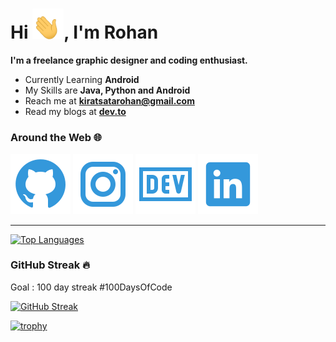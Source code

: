 <h1>Hi <img src="Data/wave.gif" width=50 >, I'm Rohan</h1>


**I'm a freelance graphic designer and coding enthusiast.**

- Currently Learning **Android**
- My Skills are **Java, Python and Android**
- Reach me at **kiratsatarohan@gmail.com**
- Read my blogs at **[dev.to](https://dev.to/rohankiratsata)**

### Around the Web &#127760;

[![GH](Data/github.svg)](https://github.com/rohan-kiratsata) [![INSTA](Data/instagram.svg)](https://instagram.com/rohan14.io) [![DEV.TO](Data/devBlog.svg)](https://dev.to/rohankiratsata) [![LINKEDIN](Data/linkedin.svg)](https://www.linkedin.com/in/rohankiratsata/)

---
[![Top Languages](https://github-readme-stats.vercel.app/api/top-langs/?username=rohan-kiratsata&layout=compact)](https://github.com/anuraghazra/github-readme-stats)


### GitHub Streak &#128293;
Goal : 100 day streak #100DaysOfCode

[![GitHub Streak](https://github-readme-streak-stats.herokuapp.com/?user=rohan-kiratsata)](https://git.io/streak-stats)


[![trophy](https://github-profile-trophy.vercel.app/?username=rohan-kiratsata&theme=onedark)](https://github.com/ryo-ma/github-profile-trophy)
